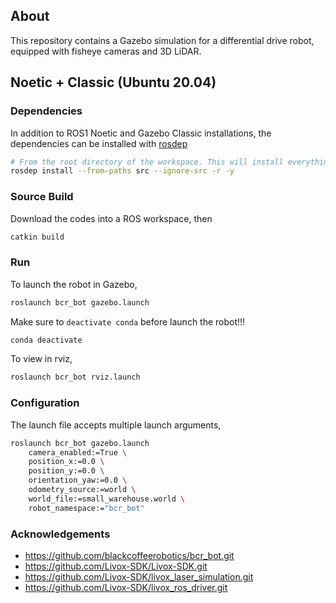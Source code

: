 ## About

This repository contains a Gazebo simulation for a differential drive robot, equipped with fisheye cameras and 3D LiDAR. 

## Noetic + Classic (Ubuntu 20.04)

### Dependencies

In addition to ROS1 Noetic and Gazebo Classic installations, the dependencies can be installed with [rosdep](http://wiki.ros.org/rosdep)

```bash
# From the root directory of the workspace. This will install everything mentioned in package.xml
rosdep install --from-paths src --ignore-src -r -y
```

### Source Build

Download the codes into a ROS workspace, then
```bash
catkin build
```
### Run

To launch the robot in Gazebo,
```bash
roslaunch bcr_bot gazebo.launch
```
Make sure to `deactivate conda` before launch the robot!!!
```bash
conda deactivate
```
To view in rviz,
```bash
roslaunch bcr_bot rviz.launch
```
### Configuration

The launch file accepts multiple launch arguments,
```bash
roslaunch bcr_bot gazebo.launch 
	camera_enabled:=True \
	position_x:=0.0 \
	position_y:=0.0 \
	orientation_yaw:=0.0 \
	odometry_source:=world \
	world_file:=small_warehouse.world \
	robot_namespace:="bcr_bot"
```

### Acknowledgements
- https://github.com/blackcoffeerobotics/bcr_bot.git
- https://github.com/Livox-SDK/Livox-SDK.git
- https://github.com/Livox-SDK/livox_laser_simulation.git
- https://github.com/Livox-SDK/livox_ros_driver.git
